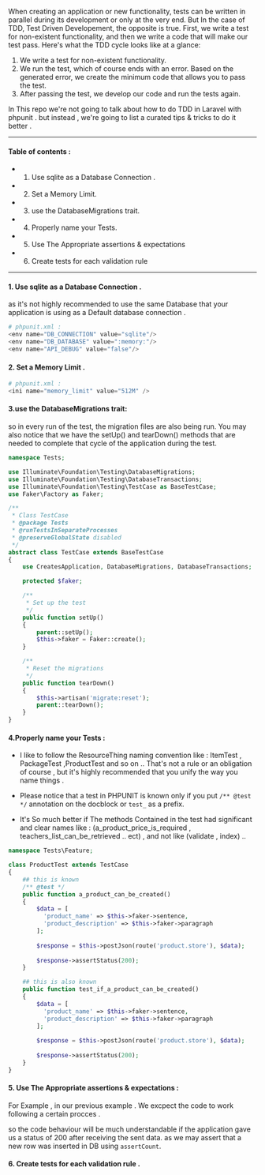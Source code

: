 When creating an application or new functionality, tests can be written in parallel during its development or only at the very end. But In the case of TDD, Test Driven Developement, the opposite is true. First, we write a test for non-existent functionality, and then we write a code that will make our test pass.
Here's what the TDD cycle looks like at a glance:

1. We write a test for non-existent functionality.
2. We run the test, which of course ends with an error. Based on the generated error, we create the minimum code that allows you to pass the test.
3. After passing the test, we develop our code and run the tests again.

In This repo we're not going to talk about how to do TDD in Laravel with phpunit . but instead , we're going to list a curated tips & tricks to do it better . 

---
#### Table of contents : 
* 1. Use sqlite as a Database Connection .
* 2. Set a Memory Limit.
* 3. use the DatabaseMigrations trait.
* 4. Properly name your Tests.
* 5. Use The Appropriate assertions & expectations
* 6. Create tests for each validation rule

---
#### 1. Use sqlite as a Database Connection . 
as it's not highly recommended to use the same Database that your application is using as a Default database connection .
```php
# phpunit.xml :  
<env name="DB_CONNECTION" value="sqlite"/>
<env name="DB_DATABASE" value=":memory:"/>
<env name="API_DEBUG" value="false"/>
```
#### 2. Set a Memory Limit . 
```php 
# phpunit.xml : 
<ini name="memory_limit" value="512M" />
```

#### 3.use the DatabaseMigrations trait:
so in every run of the test, the migration files are also being run. You may also notice that we have the setUp() and tearDown() methods that are needed to complete that cycle of the application during the test.

```php 
namespace Tests;

use Illuminate\Foundation\Testing\DatabaseMigrations;
use Illuminate\Foundation\Testing\DatabaseTransactions;
use Illuminate\Foundation\Testing\TestCase as BaseTestCase;
use Faker\Factory as Faker;

/**
 * Class TestCase
 * @package Tests
 * @runTestsInSeparateProcesses
 * @preserveGlobalState disabled
 */
abstract class TestCase extends BaseTestCase
{
    use CreatesApplication, DatabaseMigrations, DatabaseTransactions;

    protected $faker;

    /**
     * Set up the test
     */
    public function setUp()
    {
        parent::setUp();
        $this->faker = Faker::create();
    }

    /**
     * Reset the migrations
     */
    public function tearDown()
    {
        $this->artisan('migrate:reset');
        parent::tearDown();
    }
}
```

#### 4.Properly name your Tests : 
- I like to follow the ResourceThing naming convention like : ItemTest , PackageTest ,ProductTest and so on .. That's not a rule or an obligation of course , but it's highly recommended that you unify the way you name things .

- Please notice that a test in PHPUNIT is known only if you put ```/** @test */``` annotation on the docblock or ```test_``` as a prefix. 

- It's So much better if The methods Contained in the test had significant and clear names like : (a_product_price_is_required , teachers_list_can_be_retrieved .. ect) , and not like (validate , index) .. 

```php 
namespace Tests\Feature;

class ProductTest extends TestCase
{
    ## this is known 
    /** @test */
    public function a_product_can_be_created()
    {
        $data = [
          'product_name' => $this->faker->sentence,
          'product_description' => $this->faker->paragraph
        ];
      
        $response = $this->postJson(route('product.store'), $data);
    
        $response->assertStatus(200);
    }

    ## this is also known 
    public function test_if_a_product_can_be_created()
    {
        $data = [
          'product_name' => $this->faker->sentence,
          'product_description' => $this->faker->paragraph
        ];
      
        $response = $this->postJson(route('product.store'), $data);
    
        $response->assertStatus(200);
    }
}
```
#### 5. Use The Appropriate assertions & expectations :
For Example , in our previous example . We excpect the code to work following a certain procces . 

so the code behaviour will be much understandable if the application gave us a status of 200 after receiving the sent data. as we may assert that a new row was inserted in DB using ```assertCount```. 

#### 6. Create tests for each validation rule .




 